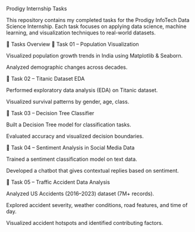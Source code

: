 Prodigy Internship Tasks

This repository contains my completed tasks for the Prodigy InfoTech Data Science Internship. Each task focuses on applying data science, machine learning, and visualization techniques to real-world datasets.

📂 Tasks Overview
🔹 Task 01 – Population Visualization

Visualized population growth trends in India using Matplotlib & Seaborn.

Analyzed demographic changes across decades.

🔹 Task 02 – Titanic Dataset EDA

Performed exploratory data analysis (EDA) on Titanic dataset.

Visualized survival patterns by gender, age, class.

🔹 Task 03 – Decision Tree Classifier

Built a Decision Tree model for classification tasks.

Evaluated accuracy and visualized decision boundaries.

🔹 Task 04 – Sentiment Analysis in Social Media Data

Trained a sentiment classification model on text data.

Developed a chatbot that gives contextual replies based on sentiment.

🔹 Task 05 – Traffic Accident Data Analysis

Analyzed US Accidents (2016–2023) dataset (7M+ records).

Explored accident severity, weather conditions, road features, and time of day.

Visualized accident hotspots and identified contributing factors.
